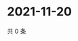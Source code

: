 # 2021-11-20

共 0 条

<!-- BEGIN WEIBO -->
<!-- 最后更新时间 Sat Nov 20 2021 13:07:34 GMT+0800 (China Standard Time) -->

<!-- END WEIBO -->
